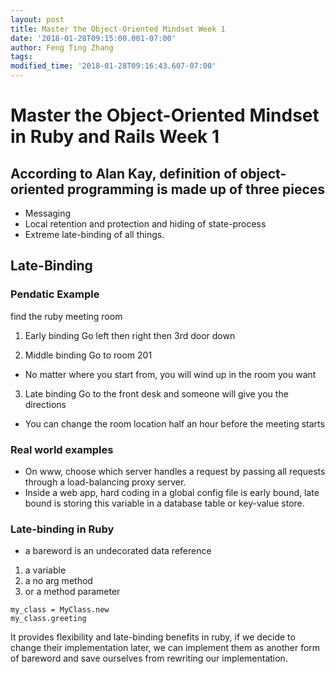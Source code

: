 ```yaml
---
layout: post
title: Master the Object-Oriented Mindset Week 1
date: '2018-01-28T09:15:00.001-07:00'
author: Feng Ting Zhang
tags:
modified_time: '2018-01-28T09:16:43.607-07:00'
---
```


# Master the Object-Oriented Mindset in Ruby and Rails Week 1

## According to Alan Kay, definition of object-oriented programming is made up of three pieces
* Messaging
* Local retention and protection and hiding of state-process
* Extreme late-binding of all things.

## Late-Binding

### Pendatic Example
 find the ruby meeting room
1. Early binding
Go left then right then 3rd door down

2. Middle binding
Go to room 201
- No matter where you start from, you will wind up in the room you want

3. Late binding
Go to the front desk and someone will give you the directions
- You can change the room location half an hour before the meeting starts

### Real world examples
* On www, choose which server handles a request by passing all requests through a load-balancing proxy server.
* Inside a web app, hard coding in a global config file is early bound, late bound is storing this variable in a database table or key-value store.

### Late-binding in Ruby
* a bareword is an undecorated data reference
1. a variable
1. a no arg method
1. or a method parameter


```
my_class = MyClass.new
my_class.greeting
```

It provides flexibility and late-binding benefits in ruby, if we decide to change their implementation later, we can implement them as another form of bareword and save ourselves from rewriting our implementation.
